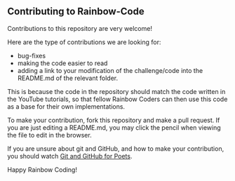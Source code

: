 ## Contributing to Rainbow-Code

Contributions to this repository are very welcome!

Here are the type of contributions we are looking for:
 - bug-fixes
 - making the code easier to read
 - adding a link to your modification of the challenge/code 
  into the README.md of the relevant folder.

This is because the code in the repository should match the code written 
in the YouTube tutorials, so that fellow Rainbow Coders can then 
use this code as a base for their own implementations.

To make your contribution, fork this repository and make a pull request.
If you are just editing a README.md, you may click the pencil when viewing
the file to edit in the browser.

If you are unsure about git and GitHub, and how to make your contribution,
you should watch [Git and GitHub for Poets](https://www.youtube.com/playlist?list=PLRqwX-V7Uu6ZF9C0YMKuns9sLDzK6zoiV).

Happy Rainbow Coding!
